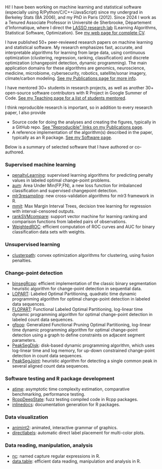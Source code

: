 Hi! I have been working on machine learning and statistical software
(especially using R/Python/C/C++/JavaScript) since my undergrad in
Berkeley Stats (BA 2006), and my PhD in Paris (2012). Since 2024 I
work as a Tenured Associate Professor in Université de Sherbrooke,
Département d'Informatique, where I direct the [LASSO research
lab](https://lassolab.org/) (Learning Algorithms, Statistical
Software, Optimization). 
See [my web page for complete
CV](https://tdhock.github.io/).

I have published 50+ peer-reviewed research papers on machine learning and statistical software. 
My research emphasizes fast, accurate, and interpretable algorithms for learning from large data, using continuous optimization (clustering, regression, ranking, classification) and discrete optimization (changepoint detection, dynamic programming). The main application domains for these algorithms are genomics, neuroscience, medicine, microbiome, cybersecurity, robotics, satellite/sonar imagery, climate/carbon modeling. [See my Publications page for more info](https://tdhock.github.io/publications/).

I have mentored 30+ students in research projects, as well as another 30+ open-source software contributors with R Project in Google Summer of Code.
[See my Teaching page for a list of students mentored](https://tdhock.github.io/teaching/).

I think reproducible research is important, so in addition to every research paper, I also provide

* Source code for doing the analyses and creating the figures,
  typically in a GitHub repo. [See "Reproducible" links on my
  Publications page](https://tdhock.github.io/publications/).
* A reference implementation of the algorithm(s) described in the
  paper, typically as an R package. [See my Software
  page](https://tdhock.github.io/software/).
  
Below is a summary of selected software that I have authored or co-authored.

### Supervised machine learning

* [penaltyLearning](https://github.com/tdhock/penaltyLearning): supervised learning algorithms for predicting penalty values in labeled optimal change-point problems.
* [aum](https://github.com/tdhock/aum): Area Under Min(FP,FN), a new loss function for imbalanced classification and supervised changepoint detection.
* [mlr3resampling](https://github.com/tdhock/mlr3resampling): new cross-validation algorithms for mlr3 framework in R.
* [mmit](https://github.com/aldro61/mmit): Max Margin Interval Trees, decision tree learning for regression with interval-censored outputs.
* [rankSVMcompare](https://github.com/tdhock/rankSVMcompare): support vector machine for learning ranking and comparison functions from labeled pairs of observations.
* [WeightedROC](https://github.com/tdhock/WeightedROC): efficient computation of ROC curves and AUC for binary classification data sets with weights.

### Unsupervised learning

* [clusterpath](http://clusterpath.r-forge.r-project.org/): convex optimization algorithms for clustering, using fusion penalties.

### Change-point detection

* [binsegRcpp](https://github.com/tdhock/binsegRcpp): efficient implementation of the classic binary segmentation heuristic algorithm for change-point detection in sequential data.
* [LOPART](https://github.com/tdhock/LOPART): Labeled Optimal Partitioning, quadratic time dynamic programming algorithm for optimal change-point detection in labeled data sequences.
* [FLOPART](https://github.com/tdhock/FLOPART): Functional Labeled Optimal Partitioning, log-linear time dynamic programming algorithm for optimal change-point detection in labeled count data sequences.
* [gfpop](https://github.com/vrunge/gfpop): Generalized Functional Pruning Optimal Partitioning, log-linear time dynamic programming algorithm for optimal change-point detection using a graph to define constraints on adjacent segment parameters.
* [PeakSegDisk](https://github.com/tdhock/PeakSegDisk): disk-based dynamic programming algorithm, which uses log-linear time and log memory, for up-down constrained change-point detection in count data sequences.
* [PeakSegJoint](https://github.com/tdhock/PeakSegJoint): heuristic algorithm for detecting a single common peak in several aligned count data sequences.

### Software testing and R package development

* [atime](https://github.com/tdhock/atime): asymptotic time complexity estimation, comparative benchmarking, performance testing.
* [RcppDeepState](https://github.com/FabrizioSandri/RcppDeepState): fuzz testing compiled code in Rcpp packages.
* [inlinedocs](https://github.com/tdhock/inlinedocs): documentation generation for R packages.

### Data visualization

* [animint2](https://github.com/tdhock/animint2): animated, interactive grammar of graphics.
* [directlabels](https://github.com/tdhock/directlabels): automatic direct label placement for multi-color plots.

### Data reading, manipulation, analysis

* [nc](https://github.com/tdhock/nc): named capture regular expressions in R.
* [data.table](https://github.com/rdatatable/data.table): efficient data reading, manipulation and analysis in R.
